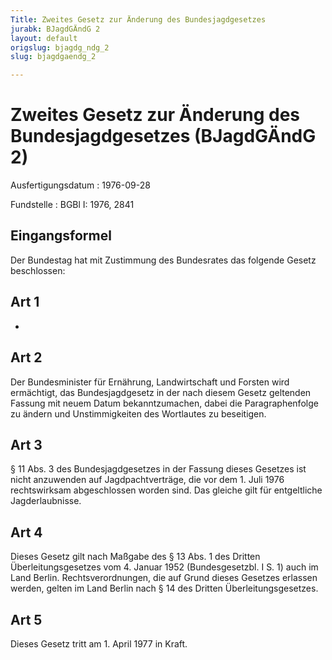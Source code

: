 ```yaml
---
Title: Zweites Gesetz zur Änderung des Bundesjagdgesetzes
jurabk: BJagdGÄndG 2
layout: default
origslug: bjagdg_ndg_2
slug: bjagdgaendg_2

---
```


# Zweites Gesetz zur Änderung des Bundesjagdgesetzes (BJagdGÄndG 2)

Ausfertigungsdatum
:   1976-09-28

Fundstelle
:   BGBl I: 1976, 2841

## Eingangsformel

Der Bundestag hat mit Zustimmung des Bundesrates das folgende Gesetz
beschlossen:

## Art 1

-

## Art 2

Der Bundesminister für Ernährung, Landwirtschaft und Forsten wird
ermächtigt, das Bundesjagdgesetz in der nach diesem Gesetz geltenden
Fassung mit neuem Datum bekanntzumachen, dabei die Paragraphenfolge zu
ändern und Unstimmigkeiten des Wortlautes zu beseitigen.

## Art 3

§ 11 Abs. 3 des Bundesjagdgesetzes in der Fassung dieses Gesetzes ist
nicht anzuwenden auf Jagdpachtverträge, die vor dem 1. Juli 1976
rechtswirksam abgeschlossen worden sind. Das gleiche gilt für
entgeltliche Jagderlaubnisse.

## Art 4

Dieses Gesetz gilt nach Maßgabe des § 13 Abs. 1 des Dritten
Überleitungsgesetzes vom 4. Januar 1952 (Bundesgesetzbl. I S. 1) auch
im Land Berlin. Rechtsverordnungen, die auf Grund dieses Gesetzes
erlassen werden, gelten im Land Berlin nach § 14 des Dritten
Überleitungsgesetzes.

## Art 5

Dieses Gesetz tritt am 1. April 1977 in Kraft.

